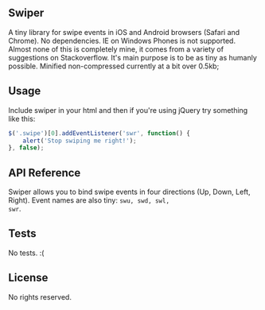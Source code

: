 ## Swiper

A tiny library for swipe events in iOS and Android browsers (Safari and Chrome). No dependencies. IE on Windows Phones is not supported. Almost none of this is completely mine, it comes from a variety of suggestions on Stackoverflow. It's main purpose is to be as tiny as humanly possible. Minified non-compressed currently at a bit over 0.5kb;

## Usage

Include swiper in your html and then if you're using jQuery try something like this:
```javascript
$('.swipe')[0].addEventListener('swr', function() {
    alert('Stop swiping me right!');
}, false);
```

## API Reference

Swiper allows you to bind swipe events in four directions (Up, Down, Left, Right). Event names are also tiny: <code>swu, swd, swl, swr</code>.

## Tests

No tests. :(

## License

No rights reserved.